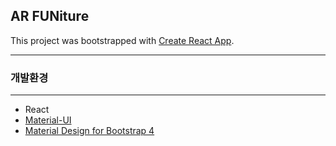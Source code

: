 ## AR FUNiture

This project was bootstrapped with [Create React App](https://github.com/facebookincubator/create-react-app).
_ _ _
### 개발환경
- - -
- React
- [Material-UI](https://material-ui-next.com/getting-started/installation/)
- [Material Design for Bootstrap 4](https://mdbootstrap.com/react/react-bootstrap-getting-started/)
 
